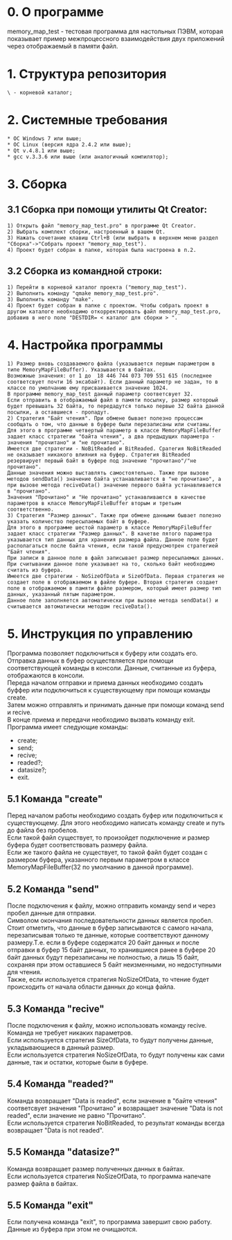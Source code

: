 # 0. О программе

  memory_map_test - тестовая программа для настольных ПЭВМ, которая показывает пример межпроцессного взаимодействия двух приложений через отображаемый в памяти файл.

# 1. Структура репозитория

    \ - корневой каталог;  

# 2. Системные требования
   
	* ОС Windows 7 или выше;  
	* ОС Linux (версия ядра 2.4.2 или выше);  
	* Qt v.4.8.1 или выше;  
	* gcc v.3.3.6 или выше (или аналогичный компилятор); 


# 3. Сборка

## 3.1 Сборка при помощи утилиты Qt Creator:  

    1) Открыть файл "memory_map_test.pro" в программе Qt Creator.  
    2) Выбрать комплект сборки, настроенный в вашем Qt.  
    3) Нажать сочетание клавиш Ctrl+B (или выбрать в верхнем меню раздел "Сборка"->"Собрать проект "memory_map_test").  
    4) Проект будет собран в папке, которая была настроена в п.2.  
   

## 3.2 Сборка из командной строки:  

    1) Перейти в корневой каталог проекта ("memory_map_test").  
    2) Выполнить команду "qmake memory_map_test.pro".  
    3) Выполнить команду "make".  
    4) Проект будет собран в папке с проектом. Чтобы собрать проект в другом каталоге необходимо откорректировать файл memory_map_test.pro, добавив в него поле "DESTDIR= < каталог для сборки > ".  
   


# 4. Настройка программы

    1) Размер вновь создаваемого файла (указывается первым параметром в типе MemoryMapFileBuffer). Указывается в байтах.  
    Возможные значения: от 1 до  18 446 744 073 709 551 615 (последнее соответсвует почти 16 эксабайт). Если данный параметр не задан, то в классе по умолчанию ему присваивается значение 1024.  
    В программе memory_map_test данный параметр соответсвует 32.  
    Если отправить в отображаемый файл в памяти посылку, размер котороый будет превышать 32 байта, то передадутся только первые 32 байта данной посылки, а оставшиеся - пропадут.  
    2) Стратегия "Байт чтения". При обмене бывает полезно процессам сообщать о том, что данные в буфере были перезаписаны или считаны.  
    Для этого в программе четвертый параметр в классе MemoryMapFileBuffer задает класс стратегии "байта чтения", а два предыдущих параметра - значения "прочитано" и "не прочитано".  
    Имеется две стратегии - NoBitReaded и BitReaded. Сратегия NoBitReaded не оказывает никакого влияния на буфер. Стратегия BitReaded резервирует первый байт в буфере под значение "прочитано"/"не прочитано".  
    Данные значения можно выставлять самостоятельно. Также при вызове методов sendData() значение байта устанавливается в "не прочитано", а при вызове метода reciveData() значение первого байта устанавливается в "прочитано".  
    Значения "Прочитано" и "Не прочитано" устанавливаются в качестве параметров в классе MemoryMapFileBuffer вторым и третьим соответственно.  
    3) Стратегия "Размер данных". Также при обмене данными бывает полезно указать количество пересылаемых байт в буфере.  
    Для этого в программе шестой параметр в классе MemoryMapFileBuffer задает класс стратегии "Размер данных". В качетве пятого параметра указывается тип данных для хранения размера файла. Данное поле будет располагаться после байта чтения, если такой предусмотрен стратегией "Байт чтения".  
    При записи в данное поле в файл записывает размер пересылаемых данных. При считывании данное поле указывает на то, сколько байт необходимо считать из буфера.  
    Имеется две стратегии - NoSizeOfData и SizeOfData. Первая стратегия не создает поле в отображаемом в файле буфере. Вторая стратегия создает поле в отображаемом в памяти файле размером, который имеет размер тип данных, указанный пятым параметром.  
    Данное поле заполняется автоматически при вызове метода sendData() и считывается автоматически методом reciveData().  
   
# 5. Инструкция по управлению

   Программа позволяет подключиться к буферу или создать его. Отправка данных в буфер осуществляется при помощи соответствующей команды в консоли. Данные, считанные из буфера, отображаются в консоли.  
   Переда началом отправки и приема данных необходимо создать буффер или подключиться к существующему при помощи команды create.  
   Затем можно отправлять и принимать данные при помощи команд send и recive.  
   В конце приема и передачи необходимо вызвать команду exit.
   Программа имеет следующие команды:  
   - create;  
   - send;  
   - recive;  
   - readed?;  
   - datasize?;
   - exit.  
   
## 5.1 Команда "create"  

   Перед началом работы необходимо создать буфер или подключиться к существующему. Для этого необходимо написать команду create и путь до файла без пробелов.  
   Если такой файл существует, то произойдет подключение и размер буфера будет соответствовать размеру файла.  
   Если же такого файла не существует, то такой файл будет создан с размером буфера, указанного первым параметром в классе MemoryMapFileBuffer(32 по умолчанию в данной программе).  
   
## 5.2 Команда "send"  

   После подключения к файлу, можно отправить команду send и через пробел данные для отправки.  
   Символом окончания последовательности данных является пробел.  
   Стоит отметить, что данные в буфер записываются с самого начала, перезаписывая только те данные, которые соответствуют данному размеру.Т.е. если в буфере содержатся 20 байт данных и после отправки в буфер 15 байт данных, то хранившиеся ранее в буфере 20 байт данных будут перезаписаны не полностью, а лишь 15 байт, сохраняя при этом оставшиеся 5 байт неизменными, но недоступными для чтения.  
   Также, если используется стратегия NoSizeOfData, то чтение будет происходить от начала области данных до конца файла.  
   

## 5.3 Команда "recive"  

   После подключения к файлу, можно использовать команду recive. Команда не требует никаких параметров.  
   Если используется стратегия SizeOfData, то будут получены данные, укладывающиеся в данный размер.  
   Если используется стратегия NoSizeOfData, то будут получены как сами данные, так и остатки, которые были в буфере.  
   

## 5.4 Команда "readed?" 

   Команда возвращает "Data is readed", если значение в "байте чтения" соответсвует значения "Прочитано" и возвращает значение "Data is not readed", если значение не равно "Прочитано".  
   Если используется стратегия NoBitReaded, то результат команды всегда возвращает "Data is not readed".  
   

## 5.5 Команда "datasize?"  

   Команда возвращает размер полученных данных в байтах.  
   Если используется стратегия NoSizeOfData, то программа напечате размер файла в байтах.  
   
## 5.5 Команда "exit"  

   Если получена команда "exit", то программа завершит свою работу.  
   Данные из буфера при этом не очищаются.  


